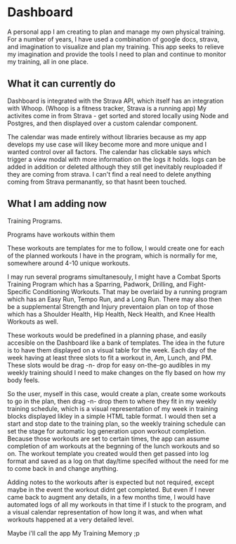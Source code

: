  # Dashboard
A personal app I am creating to plan and manage my own physical training. 
For a number of years, I have used a combination of google docs, strava, and imagination to visualize and plan my training. 
This app seeks to relieve my imagination and provide the tools I need to plan and continue to monitor my training, all in one place. 

## What it can currently do
Dashboard is integrated with the Strava API, which itself has an integration with Whoop. (Whoop is a fitness tracker, Strava is a running app)
My activites come in from Strava - get sorted and stored locally using Node and Postgres, and then displayed over a custom calendar component. 

The calendar was made entirely without libraries because as my app develops my use case will likey become more and more unique and I wanted control over all factors. The calendar has clickable says which trigger a view modal with more information on the logs it holds. logs can be added in addition or deleted although they still get inevitably reuploaded if they are coming from strava. I can't find a real need to delete anything coming from Strava permanantly, so that hasnt been touched. 


## What I am adding now
Training Programs. 

Programs have workouts within them

These workouts are templates for me to follow, I would create one for each of the planned workouts I have in the program, which is normally for me, somewhere around 4-10 unique workouts. 

I may run several programs simultanesouly, I might have a Combat Sports Training Program which has a Sparring, Padwork, Drilling, and Fight-Specific Conditioning Workouts. That may be overlaid by a running program which has an Easy Run, Tempo Run, and a Long Run. There may also then be a supplemental Strength and Injury preventaion plan on top of those which has a Shoulder Health, Hip Health, Neck Health, and Knee Health Workouts as well. 

These workouts would be predefined in a planning phase, and easily accesible on the Dashboard like a bank of templates. The idea in the future is to have them displayed on a visual table for the week. Each day of the week having at least three slots to fit a workout in, Am, Lunch, and PM. These slots would be drag -n- drop for easy on-the-go audibles in my weekly training should I need to make changes on the fly based on how my body feels. 

So the user, myself in this case, would create a plan, create some workouts to go in the plan, then drag -n- drop them to where they fit in my weekly training schedule, which is a visual representation of my week in training blocks displayed likley in a simple HTML table format. I would then set a start and stop date to the training plan, so the weekly training schedule can set the stage for automatic log generation upon workout completion. Because those workouts are set to certain times, the app can assume completion of am workouts at the begnning of the lunch workouts and so on. The workout template you created would then get passed into log format and saved as a log on that day/time specifed without the need for me to come back in and change anything. 

Adding notes to the workouts after is expected but not required, except maybe in the event the workout didnt get completed. But even if I never came back to augment any details, in a few months time, I would have automated logs of all my workouts in that time if I stuck to the program, and a visual calendar representation of how long it was, and when what workouts happened at a very detailed level. 

Maybe i'll call the app My Training Memory ;p